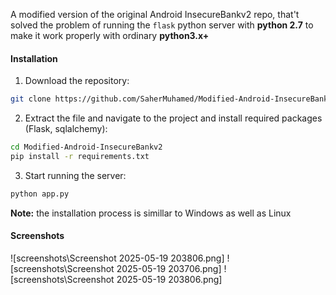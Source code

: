 A modified version of the original Android InsecureBankv2 repo, that't solved the problem of running the `flask` python server with **python 2.7** to make it work properly with ordinary **python3.x+**

#### Installation

1. Download the repository:
```bash
git clone https://github.com/SaherMuhamed/Modified-Android-InsecureBankv2.git
```

2. Extract the file and navigate to the project and install required packages (Flask, sqlalchemy):
```bash
cd Modified-Android-InsecureBankv2
pip install -r requirements.txt
```

3. Start running the server:
```bash
python app.py
```

**Note:** the installation process is simillar to Windows as well as Linux

#### Screenshots

![screenshots\Screenshot 2025-05-19 203806.png]
![screenshots\Screenshot 2025-05-19 203706.png]
![screenshots\Screenshot 2025-05-19 203806.png]
